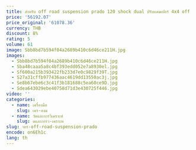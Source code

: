 ```yaml
---
title: สําหรับ off road suspension prado 120 shock dual ปรับแดมเปอร์ 4x4 off road auto coilovers โช้คอัพ
price: '56192.07'
price_original: '61078.36'
currency: THB
discount: 8%
rating: 5
volume: 61
image: Sbb8bd7b594f04a2689b410c6d46ce211H.jpg
images:
  - Sbb8bd7b594f04a2689b410c6d46ce211H.jpg
  - Sba48caaa5a8c4bf393edd052e7a8930el.jpg
  - Sf600a215b393422fb233d7e0c9829f39T.jpg
  - S27a31cffb977436aac4619dd13550ac3j.jpg
  - Se8b67ebe6c3c41f3b181688c5ea60ce9D.jpg
  - Sdea643029ebe40758d71d3e430725f446.jpg
video: ''
categories:
  - name: เครื่องมือ
    slug: เคร-องม
  - name: วัดและการวิเคราะห์
    slug: ดและการว-เคราะห
slug: าหร-off-road-suspension-prado
encode: on6Eh1c
lang: th
---
```

  